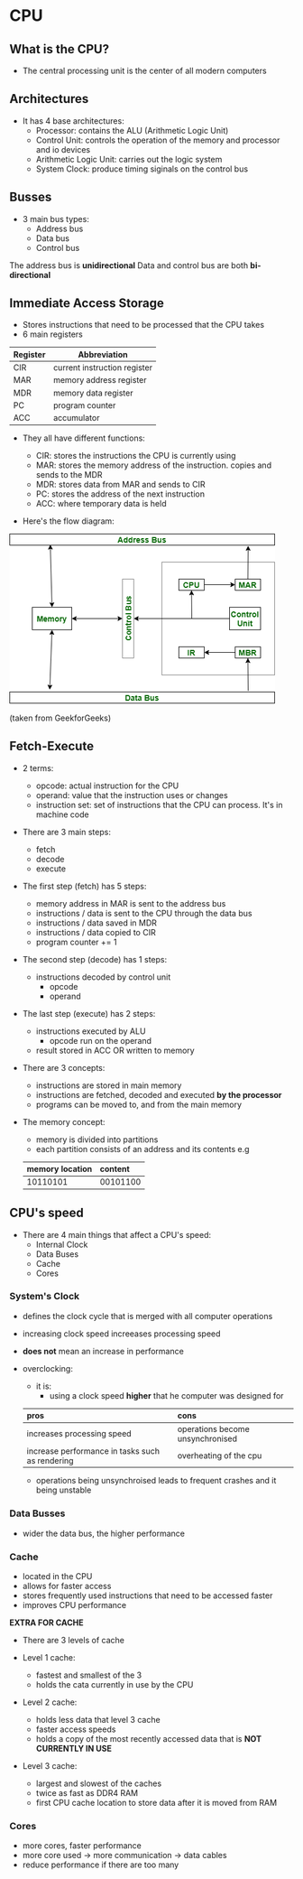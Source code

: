 # CPU

## What is the CPU?
- The central processing unit is the center of all modern computers

## Architectures
- It has 4 base architectures:
    - Processor: contains the ALU (Arithmetic Logic Unit)
    - Control Unit: controls the operation of the memory and processor and io devices
    - Arithmetic Logic Unit: carries out the logic system
    - System Clock: produce timing siginals on the control bus

## Busses
- 3 main bus types:
    - Address bus
    - Data bus
    - Control bus

The address bus is **unidirectional** 
Data and control bus are both **bi-directional**

## Immediate Access Storage
- Stores instructions that need to be processed that the CPU takes
- 6 main registers

| Register | Abbreviation |
|---|---|
| CIR | current instruction register |
| MAR | memory address register |
| MDR | memory data register |
| PC | program counter |
| ACC | accumulator |

- They all have different functions:
    - CIR: stores the instructions the CPU is currently using
    - MAR: stores the memory address of the instruction. copies and sends to the MDR
    - MDR: stores data from MAR and sends to CIR
    - PC: stores the address of the next instruction
    - ACC: where temporary data is held

- Here's the flow diagram:

![flow diagram](/src/images/immediateAccessStorageFlowDiagram.png)

(taken from GeekforGeeks)

## Fetch-Execute

- 2 terms:
    - opcode: actual instruction for the CPU
    - operand: value that the instruction uses or changes
    - instruction set: set of instructions that the CPU can process. It's in machine code

- There are 3 main steps:
    - fetch
    - decode
    - execute
    
- The first step (fetch) has 5 steps:
    - memory address in MAR is sent to the address bus
    - instructions / data is sent to the CPU through the data bus
    - instructions / data saved in MDR
    - instructions / data copied to CIR
    - program counter += 1

- The second step (decode) has 1 steps:
    - instructions decoded by control unit
        - opcode
        - operand

- The last step (execute) has 2 steps:
    - instructions executed by ALU
        - opcode run on the operand
    - result stored in ACC OR written to memory


- There are 3 concepts:
    - instructions are stored in main memory
    - instructions are fetched, decoded and executed **by the processor**
    - programs can be moved to, and from the main memory

- The memory concept:
    - memory is divided into partitions
    - each partition consists of an address and its contents e.g

    | memory location | content |
    |---|---|
    |10110101 | 00101100 |

## CPU's speed
- There are 4 main things that affect a CPU's speed:
    - Internal Clock
    - Data Buses
    - Cache
    - Cores

### System's Clock
- defines the clock cycle that is merged with all computer operations
- increasing clock speed increeases processing speed
- **does not** mean an increase in performance

- overclocking:
    - it is:
        - using a clock speed **higher** that he computer was designed for
    
    | pros | cons |
    |---|---|
    | increases processing speed | operations become unsynchronised |
    | increase performance in tasks such as rendering | overheating of the cpu |

    - operations being unsynchroised leads to frequent crashes and it being unstable

### Data Busses
- wider the data bus, the higher performance

### Cache
- located in the CPU
- allows for faster access
- stores frequently used instructions that need to be accessed faster
- improves CPU performance

**EXTRA FOR CACHE**
- There are 3 levels of cache

- Level 1 cache:
    - fastest and smallest of the 3
    - holds the cata currently in use by the CPU

- Level 2 cache:
    - holds less data that level 3 cache
    - faster access speeds
    - holds a copy of the most recently accessed data that is **NOT CURRENTLY IN USE**

- Level 3 cache:
    - largest and slowest of the caches
    - twice as fast as DDR4 RAM
    - first CPU cache location to store data after it is moved from RAM

### Cores
- more cores, faster performance
- more core used -> more communication -> data cables
- reduce performance if there are too many
